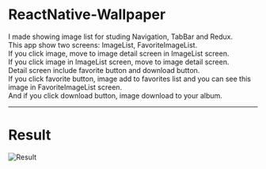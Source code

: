 # ReactNative-Wallpaper

I made showing image list for studing Navigation, TabBar and Redux.<br/>
This app show two screens: ImageList, FavoriteImageList.<br/>
If you click image, move to image detail screen in ImageList screen.<br/>
If you click image in ImageList screen, move to image detail screen.<br/>
Detail screen include favorite button and download button.<br/>
If you click favorite button, image add to favorites list and you can see this image in FavoriteImageList screen.<br/>
And if you click download button, image download to your album.

---

# Result

![Result](https://github.com/Yuhyeon0516/ReactNative-Wallpaper/assets/120432007/6e0bee09-3668-4073-ab47-b8111fbfec2e)
